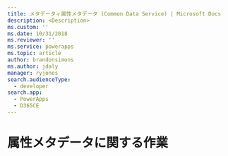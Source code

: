 ```yaml
---
title: メタデータィ属性メタデータ (Common Data Service) | Microsoft Docs
description: <Description>
ms.custom: ''
ms.date: 10/31/2018
ms.reviewer: ''
ms.service: powerapps
ms.topic: article
author: brandonsimons
ms.author: jdaly
manager: ryjones
search.audienceType:
  - developer
search.app:
  - PowerApps
  - D365CE
---
```

# <a name="work-with-attribute-metadata"></a>属性メタデータに関する作業

<!-- https://docs.microsoft.com/dynamics365/customer-engagement/developer/org-service/work-attribute-metadata -->